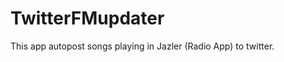 TwitterFMupdater
================
This app autopost songs playing in Jazler (Radio App) to twitter.
